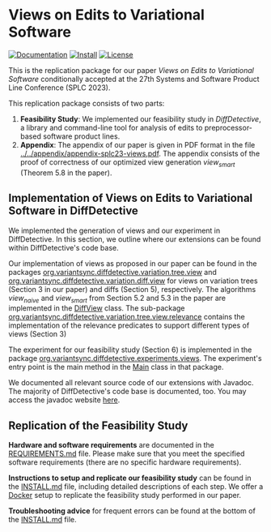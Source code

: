 # Views on Edits to Variational Software

[![Documentation](https://img.shields.io/badge/Documentation-Read-purple)][documentation]
[![Install](https://img.shields.io/badge/Install-Instructions-blue)](INSTALL.md)
[![License](https://img.shields.io/badge/License-GNU%20LGPLv3-blue)](../../LICENSE.LGPL3)

This is the replication package for our paper _Views on Edits to Variational Software_ conditionally accepted at the 27th Systems and Software Product Line Conference (SPLC 2023).

This replication package consists of two parts:

1. **Feasibility Study**: We implemented our feasibility study in _DiffDetective_, a library and command-line tool for analysis of edits to preprocessor-based software product lines.
2. **Appendix**: The appendix of our paper is given in PDF format in the file [../../appendix/appendix-splc23-views.pdf][appendix]. The appendix consists of the proof of correctness of our optimized view generation $view_{smart}$ (Theorem 5.8 in the paper).

## Implementation of Views on Edits to Variational Software in DiffDetective

We implemented the generation of views and our experiment in DiffDetective.
In this section, we outline where our extensions can be found within DiffDetective's code base.

Our implementation of views as proposed in our paper can be found in the packages [org.variantsync.diffdetective.variation.tree.view][pkg-treeview] and [org.variantsync.diffdetective.variation.diff.view][pkg-diffview] for views on variation trees (Section 3 in our paper) and diffs (Section 5), respectively.
The algorithms $view_{naive}$ and $view_{smart}$ from Section 5.2 and 5.3 in the paper are implemented in the [DiffView][cls-diffview] class.
The sub-package [org.variantsync.diffdetective.variation.tree.view.relevance][pkg-relevance] contains the implementation of the relevance predicates to support different types of views (Section 3)

The experiment for our feasibility study (Section 6) is implemented in the package [org.variantsync.diffdetective.experiments.views][pkg-feasibilityexperiment].
The experiment's entry point is the main method in the [Main][cls-feasibilitymain] class in that package.

We documented all relevant source code of our extensions with Javadoc.
The majority of DiffDetective's code base is documented, too.
You may access the javadoc website [here][documentation].

## Replication of the Feasibility Study

**Hardware and software requirements** are documented in the [REQUIREMENTS.md](REQUIREMENTS.md) file.
Please make sure that you meet the specified software requirements (there are no specific hardware requirements).

**Instructions to setup and replicate our feasibility study** can be found in the [INSTALL.md](INSTALL.md) file, including detailed descriptions of each step.
We offer a [Docker](https://www.docker.com/) setup to replicate the feasibility study performed in our paper.

**Troubleshooting advice** for frequent errors can be found at the bottom of the [INSTALL.md](INSTALL.md) file.

[appendix]: ../../appendix/appendix-splc23-views.pdf
[documentation]: https://htmlpreview.github.io/?https://github.com/VariantSync/DiffDetective/blob/splc23-views/docs/javadoc/index.html

[pkg-treeview]: https://htmlpreview.github.io/?https://raw.githubusercontent.com/VariantSync/DiffDetective/splc23-views/docs/javadoc/org/variantsync/diffdetective/variation/tree/view/package-summary.html
[pkg-diffview]: https://htmlpreview.github.io/?https://raw.githubusercontent.com/VariantSync/DiffDetective/splc23-views/docs/javadoc/org/variantsync/diffdetective/variation/diff/view/package-summary.html
[pkg-relevance]: https://htmlpreview.github.io/?https://raw.githubusercontent.com/VariantSync/DiffDetective/splc23-views/docs/javadoc/org/variantsync/diffdetective/variation/tree/view/relevance/package-summary.html
[pkg-feasibilityexperiment]: https://htmlpreview.github.io/?https://raw.githubusercontent.com/VariantSync/DiffDetective/splc23-views/docs/javadoc/org/variantsync/diffdetective/experiments/views/package-summary.html
[cls-diffview]: https://htmlpreview.github.io/?https://raw.githubusercontent.com/VariantSync/DiffDetective/splc23-views/docs/javadoc/org/variantsync/diffdetective/variation/diff/view/DiffView.html
[cls-feasibilitymain]: https://htmlpreview.github.io/?https://raw.githubusercontent.com/VariantSync/DiffDetective/splc23-views/docs/javadoc/org/variantsync/diffdetective/experiments/views/Main.html